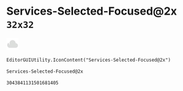 # Services-Selected-Focused@2x `32x32`
<img src="/img/Services-Selected-Focused@2x.png" width=32 height=32>

``` CSharp
EditorGUIUtility.IconContent("Services-Selected-Focused@2x")
```
```
Services-Selected-Focused@2x
```
```
3043841131501681405
```
